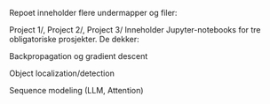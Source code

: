 Repoet inneholder flere undermapper og filer:

Project 1/, Project 2/, Project 3/
Inneholder Jupyter-notebooks for tre obligatoriske prosjekter. De dekker:

Backpropagation og gradient descent

Object localization/detection

Sequence modeling (LLM, Attention)
